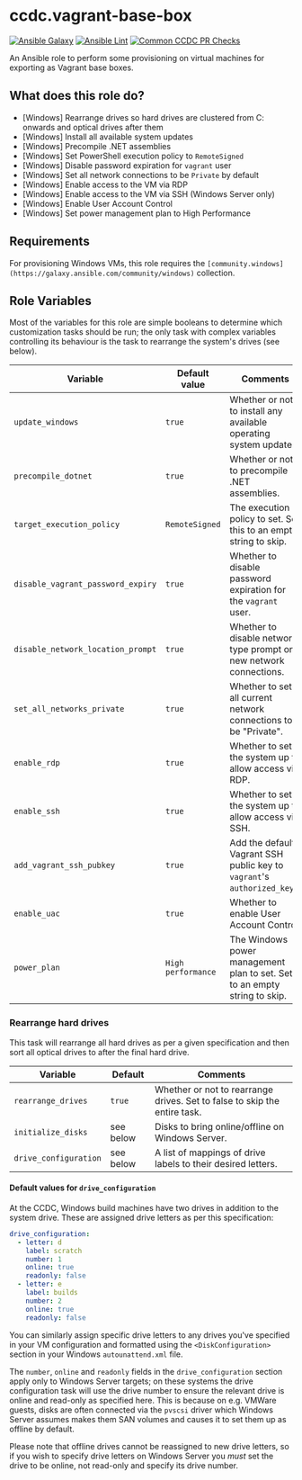 # ccdc.vagrant-base-box

[![Ansible Galaxy](https://img.shields.io/badge/ansible--galaxy-ccdc.vagrant-base-box-blue.svg)](https://galaxy.ansible.com/ccdc/debloat_windows/)
[![Ansible Lint](https://github.com/ccdc-opensource/ansible-role-vagrant-base-box/actions/workflows/lint-ansible-role.yml/badge.svg)](https://github.com/ccdc-opensource/ansible-role-debloat-windows/actions/workflows/lint-ansible-role.yml)
[![Common CCDC PR Checks](https://github.com/ccdc-opensource/ansible-role-vagrant-base-box/actions/workflows/common_ccdc_status_checks.yml/badge.svg)](https://github.com/ccdc-opensource/ansible-role-debloat-windows/actions/workflows/common_ccdc_status_checks.yml)

An Ansible role to perform some provisioning on virtual machines for exporting as Vagrant base boxes.

## What does this role do?

- [Windows] Rearrange drives so hard drives are clustered from C: onwards and optical drives after them
- [Windows] Install all available system updates
- [Windows] Precompile .NET assemblies
- [Windows] Set PowerShell execution policy to `RemoteSigned`
- [Windows] Disable password expiration for `vagrant` user
- [Windows] Set all network connections to be `Private` by default
- [Windows] Enable access to the VM via RDP
- [Windows] Enable access to the VM via SSH (Windows Server only)
- [Windows] Enable User Account Control
- [Windows] Set power management plan to High Performance

## Requirements

For provisioning Windows VMs, this role requires the
`[community.windows](https://galaxy.ansible.com/community/windows)` collection.

## Role Variables

Most of the variables for this role are simple booleans to determine which customization tasks
should be run; the only task with complex variables controlling its behaviour is the task to
rearrange the system's drives (see below).

| Variable                          | Default value      | Comments                                                                  |
|-----------------------------------|--------------------|---------------------------------------------------------------------------|
| `update_windows`                  | `true`             | Whether or not to install any available operating system updates.         |
| `precompile_dotnet`               | `true`             | Whether or not to precompile .NET assemblies.                             |
| `target_execution_policy`         | `RemoteSigned`     | The execution policy to set. Set this to an empty string to skip.         |
| `disable_vagrant_password_expiry` | `true`             | Whether to disable password expiration for the `vagrant` user.            |
| `disable_network_location_prompt` | `true`             | Whether to disable network type prompt on new network connections.        |
| `set_all_networks_private`        | `true`             | Whether to set all current network connections to be "Private".           |
| `enable_rdp`                      | `true`             | Whether to set the system up to allow access via RDP.                     |
| `enable_ssh`                      | `true`             | Whether to set the system up to allow access via SSH.                     |
| `add_vagrant_ssh_pubkey`          | `true`             | Add the default Vagrant SSH public key to `vagrant`'s `authorized_keys`.  |
| `enable_uac`                      | `true`             | Whether to enable User Account Control.                                   |
| `power_plan`                      | `High performance` | The Windows power management plan to set. Set to an empty string to skip. |

### Rearrange hard drives

This task will rearrange all hard drives as per a given specification and then sort all optical drives to
after the final hard drive.

| Variable              |  Default  | Comments                                                                  |
|-----------------------|-----------|---------------------------------------------------------------------------|
| `rearrange_drives`    | `true`    | Whether or not to rearrange drives. Set to false to skip the entire task. |
| `initialize_disks`    | see below | Disks to bring online/offline on Windows Server.                          |
| `drive_configuration` | see below | A list of mappings of drive labels to their desired letters.              |

#### Default values for `drive_configuration`

At the CCDC, Windows build machines have two drives in addition to the system drive. These are assigned
drive letters as per this specification:

```yaml
drive_configuration:
  - letter: d
    label: scratch
    number: 1
    online: true
    readonly: false
  - letter: e
    label: builds
    number: 2
    online: true
    readonly: false
```

You can similarly assign specific drive letters to any drives you've specified in your VM
configuration and formatted using the `<DiskConfiguration>` section in your Windows
`autounattend.xml` file.

The `number`, `online` and `readonly` fields in the `drive_configuration` section apply only to Windows
Server targets; on these systems the drive configuration task will use the drive number to ensure
the relevant drive is online and read-only as specified here. This is because on e.g. VMWare guests,
disks are often connected via the `pvscsi` driver which Windows Server assumes makes them SAN volumes
and causes it to set them up as offline by default.

Please note that offline drives cannot be reassigned to new drive letters, so if you wish to specify
drive letters on Windows Server you *must* set the drive to be online, not read-only and specify
its drive number.
